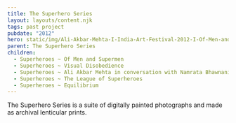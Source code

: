```yaml
---
title: The Superhero Series
layout: layouts/content.njk
tags: past project
pubdate: "2012"
hero: static/img/Ali-Akbar-Mehta-I-India-Art-Festival-2012-I-Of-Men-and-Supermen-01,-Lenticular-and-vinyl-on-archival-mount,--88-x-114-cm,-edition-2_lo-res-for-web-1.jpg
parent: The Superhero Series
children:
  - Superheroes ~ Of Men and Supermen
  - Superheroes ~ Visual Disobedience
  - Superheroes ~ Ali Akbar Mehta in conversation with Namrata Bhawnani
  - Superheroes ~ The League of Superheroes
  - Superheroes ~ Equilibrium
---
```


The Superhero Series is a suite of digitally painted photographs and made as archival lenticular prints.
